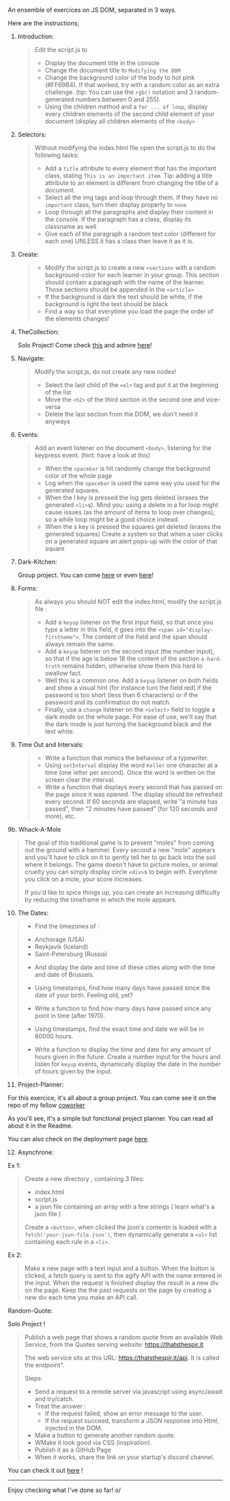 An ensemble of exercices on JS DOM, separated in 3 ways. 

Here are the instructions;

1. Introduction: 
	
    > Edit the script.js to
    > - Display the document title in the console
    > - Change the document title to `Modifying the DOM`
    > - Change the background color of the body to hot pink (#FF69B4). If that worked, try with a random color as an extra challenge. (tip: You can use the `rgb()` notation and 3 random-generated numbers between 0 and 255).
    > - Using the children method and a `for ... of loop`, display every children elements of the second child element of your document (display all children elements of the `<body>`

2. Selectors:

    > Without modifying the index.html file open the script.js to do the following tasks:
    > - Add a `title` attribute to every element that has the important class, stating `This is an important item`. Tip: adding a title attribute to an element is different from changing the title of a document.
    > - Select all the img tags and loop through them. If they have no `important` class, turn their display property to `none`
    > - Loop through all the paragraphs and display their content in the console. If the paragraph has a class, display its classname as well
    > - Give each of the paragraph a random text color (different for each one) UNLESS it has a class then leave it as it is.

3. Create: 

	
    > - Modify the script.js to create a new `<section>` with a random background-color for each learner in your group. This section should contain a paragraph with the name of the learner. Those sections should be appended in the `<article>`
    > - If the background is dark the text should be white, if the background is light the text should be black
    > - Find a way so that everytime you load the page the order of the elements changes!

4. TheCollection:

   Solo Project! Come check [this](https://github.com/RosaBld/TheCollection) and admire [here](https://magical-sopapillas-4b0f55.netlify.app/)! 

5. Navigate: 

    > Modify the script.js, do not create any new nodes!
    >
    > - Select the last child of the `<ol>` tag and put it at the beginning of the list
    > - Move the `<h2>` of the third section in the second one and vice-versa
    > - Delete the last section from the DOM, we don't need it anyways


6. Events:

   > Add an event listener on the document `<body>`, listening for the keypress event. (hint: have a look at this)
   > - When the `spacebar` is hit randomly change the background color of the whole page
   > - Log when the `spacebar` is used the same way you used for the generated squares.
   > - When the l key is pressed the log gets deleted (erases the generated `<li>`s). Mind you: using a delete in a for loop might cause issues (as the amount of items to loop over changes), so a while loop might be a good choice instead.
   > - When the s key is pressed the squares get deleted (erases the generated squares)
   > Create a system so that when a user clicks on a generated square an alert pops-up with the color of that square

7. Dark-Kitchen:

   Group project. You can come [here](https://github.com/LidwinePrior/Dark-kitchen) or even [here](https://tiny-panda-e8e1ab.netlify.app/)!

8. Forms:

   > As always you should NOT edit the index.html, modify the script.js file :
   >
   > - Add a `keyup` listener on the first input field, so that once you type a letter in this field, it goes into the `<span id="display-firstname">`. The content of the field and the span should always remain the same.
   > - Add a `keyup` listener on the second input (the number input), so that if the age is below 18 the content of the section `a-hard-truth` remains hidden, otherwise show them this hard to swallow fact.
   > - Well this is a common one. Add a `keyup` listener on both fields and show a visual hint (for instance turn the field red) if the password is too short (less than 6 characters) or if the password and its confirmation do not match.
   > - Finally, use a `change` listener on the `<select>` field to toggle a dark mode on the whole page. For ease of use, we'll say that the dark mode is just turning the background black and the text white.

9. Time Out and Intervals:

   > - Write a function that mimics the behaviour of a typewriter.
   > - Using `setInterval` display the word `Keller` one character at a time (one letter per second). Once the word is written on the screen clear the interval.
   > - Write a function that displays every second that has passed on the page since it was opened. The display should be refreshed every second. If 60 seconds are elapsed, write "a minute has passed", then "2 minutes have passed" (for 120 seconds and more), etc.
 
9b. Whack-A-Mole

   > The goal of this traditional game is to prevent "moles" from coming out the ground with a hammer. Every second a new "mole" appears and you'll have to click on it to gently tell her to go back into the soil where it belongs. The game doesn't have to picture moles, or animal cruelty you can simply display circle `<div>`s to begin with. Everytime you click on a mole, your score increases.
   > 
   > If you'd like to spice things up, you can create an increasing difficulty by reducing the timeframe in which the mole appears.

10. The Dates:
 
   > - Find the timezones of :
   > * Anchorage (USA)
   > * Reykjavik (Iceland)
   > * Saint-Petersburg (Russia)
   > - And display the date and time of these cities along with the time and date of Brussels.
   >
   > - Using timestamps, find how many days have passed since the date of your birth. Feeling old, yet?
   > - Write a function to find how many days have passed since any point in time (after 1970).
   >
   > - Using timestamps, find the exact time and date we will be in 80000 hours.
   > - Write a function to display the time and date for any amount of hours given in the future. Create a number input for the hours and listen for `keyup` events, dynamically display the date in the number of hours given by the input.

11. Project-Planner:

For this exercice, it's all about a group project. You can come see it on the repo of my fellow [coworker](https://github.com/Pierremarien/project-planner)

As you'll see, it's a simple but fonctional project planner. You can read all about it in the Readme.

You can also check on the deployment page [here](https://pierremarien.github.io/project-planner/).

12. Asynchrone:

Ex 1:
 
   > Create a new directory , containing 3 files:
   >
   > - index.html
   > - script.js
   > - a json file containing an array with a few strings ( learn what's a json file )
   >
   > Create a `<button>`, when clicked the json's contentn is loaded with a `fetch('your-json-file.json')`, then dynamically generate a `<ul>` list containing each rule in a `<li>`.

Ex 2:

   > Make a new page with a text input and a button. When the button is clicked, a fetch query is sent to the agify API with the name entered in the input. When the request is finished display the result in a new div on the page. Keep the the past requests on the page by creating a new div each time you make an API call.

Random-Quote:

Solo Project !

   > Publish a web page that shows a random quote from an available Web Service, from the Quotes serving website: https://thatsthespir.it
   > 
   > The web service sits at this URL: https://thatsthespir.it/api. It is called the endpoint".
   > 
   > Steps:
   >
   > - Send a request to a remote server via javascript using async/await and try/catch.
   > - Treat the answer :
>    - If the request failed, show an error message to the user.
>     - If the request succeed, transform a JSON response into Html, injected in the DOM.
   > - Make a button to generate another random quote.
   > - WMake it look good via CSS (inspiration).
   > - Publish it as a GitHub Page
   > - When it works, share the link on your startup's discord channel.

You can check it out [here](https://rosabld.github.io/random-quote-using-async-await/) ! 

---

Enjoy checking what I've done so far! o/
